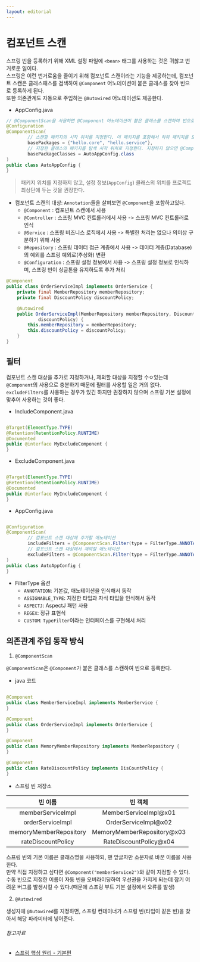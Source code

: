 ```yaml
---
layout: editorial
---
```


# 컴포넌트 스캔

스프링 빈을 등록하기 위해 XML 설정 파일에 `<bean>` 태그를 사용하는 것은 귀찮고 번거로운 일이다.  
스프링은 이런 번거로움을 줄이기 위해 컴포넌트 스캔이라는 기능을 제공하는데, 컴포넌트 스캔은 클래스패스를 검색하여 `@Component` 어노테이션이 붙은 클래스를 찾아 빈으로 등록하게 된다.  
또한 의존관계도 자동으로 주입하는 `@Autowired` 어노테이션도 제공한다.

- AppConfig.java

```java
// @ComponentScan을 사용하면 @Component 어노테이션이 붙은 클래스를 스캔하여 빈으로 등록한다.  
@Configuration
@ComponentScan(
        // 스캔할 패키지의 시작 위치를 지정한다. 이 패키지를 포함해서 하위 패키지를 모두 스캔한다.
        basePackages = {"hello.core", "hello.service"},
        // 지정한 클래스의 패키지를 탐색 시작 위치로 지정한다. 지정하지 않으면 @ComponentScan이 붙은 설정 정보 클래스의 패키지가 시작 위치가 된다.
        basePackageClasses = AutoAppConfig.class
)
public class AutoAppConfig {
}
```

> 패키지 위치를 지정하지 않고, 설정 정보(`AppConfig`) 클래스의 위치를 프로젝트 최상단에 두는 것을 권장한다.

- 컴포넌트 스캔의 대상: `Annotation`들을 살펴보면 `@Component`을 포함하고있다.
    - `@Component` : 컴포넌트 스캔에서 사용
    - `@Controller` : 스프링 MVC 컨트롤러에서 사용 -> 스프링 MVC 컨트롤러로 인식
    - `@Service` : 스프링 비즈니스 로직에서 사용 -> 특별한 처리는 없으나 의미상 구분하기 위해 사용
    - `@Repository` : 스프링 데이터 접근 계층에서 사용 -> 데이터 계층(Database)의 예외를 스프링 예외로(추상화) 변환
    - `@Configuration` : 스프링 설정 정보에서 사용 -> 스프링 설정 정보로 인식하며, 스프링 빈이 싱글톤을 유지하도록 추가 처리

```java
@Component
public class OrderServiceImpl implements OrderService {
    private final MemberRepository memberRepository;
    private final DiscountPolicy discountPolicy;

    @Autowired
    public OrderServiceImpl(MemberRepository memberRepository, DiscountPolicy
            discountPolicy) {
        this.memberRepository = memberRepository;
        this.discountPolicy = discountPolicy;
    }
}
```

## 필터

컴포넌트 스캔 대상을 추가로 지정하거나, 제외할 대상을 지정할 수ㅇ있는데 `@Component`의 사용으로 충분하기 때문에 필터를 사용할 일은 거의 없다.  
`excludeFilters`를 사용하는 경우가 있긴 하지만 권장하지 않으며 스프링 기본 설정에 맞추어 사용하는 것이 좋다.

- IncludeComponent.java

```java

@Target(ElementType.TYPE)
@Retention(RetentionPolicy.RUNTIME)
@Documented
public @interface MyExcludeComponent {
}
```

- ExcludeComponent.java

```java

@Target(ElementType.TYPE)
@Retention(RetentionPolicy.RUNTIME)
@Documented
public @interface MyIncludeComponent {
}
```

- AppConfig.java

```java

@Configuration
@ComponentScan(
        // 컴포넌트 스캔 대상에 추가할 애노테이션
        includeFilters = @ComponentScan.Filter(type = FilterType.ANNOTATION, classes = MyIncludeComponent.class),
        // 컴포넌트 스캔 대상에서 제외할 애노테이션
        excludeFilters = @ComponentScan.Filter(type = FilterType.ANNOTATION, classes = MyExcludeComponent.class)
)
public class AutoAppConfig {
}
```

- FilterType 옵션
    - `ANNOTATION`: 기본값, 애노테이션을 인식해서 동작
    - `ASSIGNABLE_TYPE`: 지정한 타입과 자식 타입을 인식해서 동작
    - `ASPECTJ`: AspectJ 패턴 사용
    - `REGEX`: 정규 표현식
    - `CUSTOM`: `TypeFilter`이라는 인터페이스를 구현해서 처리

## 의존관계 주입 동작 방식

1. `@ComponentScan`

`@ComponentScan`은 `@Component`가 붙은 클래스를 스캔하여 빈으로 등록한다.

- java 코드

```java

@Component
public class MemberServiceImpl implements MemberService {
}

@Component
public class OrderServiceImpl implements OrderService {
}

@Component
public class MemoryMemberRepository implements MemberRepository {
}

@Component
public class RateDiscountPolicy implements DisCountPolicy {
}
```

- 스프링 빈 저장소

|          빈 이름          |            빈 객체            |
|:----------------------:|:--------------------------:|
|   memberServiceImpl    |   MemberServiceImpl@x01    |
|    orderServiceImpl    |    OrderServiceImpl@x02    |
| memoryMemberRepository | MemoryMemberRepository@x03 |
|   rateDiscountPolicy   |   RateDiscountPolicy@x04   |

스프링 빈의 기본 이름은 클래스명을 사용하되, 맨 앞글자만 소문자로 바꾼 이름을 사용한다.  
만약 직접 지정하고 싶다면 `@Component("memberService2")`와 같이 지정할 수 있다.  
수동 빈으로 지정한 이름이 자동 빈을 오버라이딩하여 우선권을 가지게 되는데 잡기 어려운 버그를 발생시킬 수 있다.(때문에 스프링 부트 기본 설정에서 오류를 발생)

2. `@Autowired`

생성자에 `@Autowired`를 지정하면, 스프링 컨테이너가 스프링 빈(타입이 같은 빈)을 찾아서 해당 파라미터에 넣어준다.

###### 참고자료

- [스프링 핵심 원리 - 기본편](https://www.inflearn.com/course/스프링-핵심-원리-기본편)
